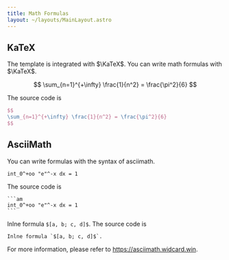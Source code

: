 ```yaml
---
title: Math Formulas
layout: ~/layouts/MainLayout.astro
---
```


## KaTeX

The template is integrated with $\KaTeX$. You can write math formulas with $\KaTeX$. 

$$
\sum_{n=1}^{+\infty} \frac{1}{n^2} = \frac{\pi^2}{6}
$$

The source code is

```tex
$$
\sum_{n=1}^{+\infty} \frac{1}{n^2} = \frac{\pi^2}{6}
$$
```

## AsciiMath

You can write formulas with the syntax of asciimath.

```am
int_0^+oo "e"^-x dx = 1
```

The source code is

~~~
```am
int_0^+oo "e"^-x dx = 1
```
~~~

Inlne formula `$[a, b; c, d]$`. The source code is

```
Inlne formula `$[a, b; c, d]$`.
```

For more information, please refer to https://asciimath.widcard.win.
